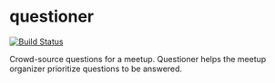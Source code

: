 # questioner

[![Build Status](https://travis-ci.org/Hackitect/questioner.svg?branch=master)](https://travis-ci.org/Hackitect/questioner)

Crowd-source questions for a meetup. Questioner helps the meetup organizer prioritize questions to be answered.
